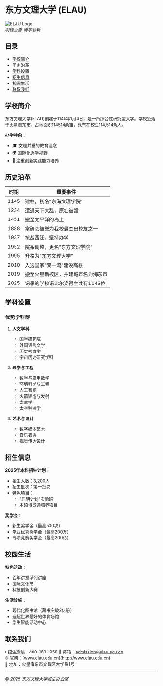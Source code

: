 # 东方文理大学 (ELAU)

![ELAU Logo](_logo_image_.jpg)  
*明德至善 博学创新*

## 目录
- [学校简介](#学校简介)
- [历史沿革](#历史沿革)
- [学科设置](#学科设置)
- [招生信息](#招生信息)
- [校园生活](#校园生活)
- [联系我们](#联系我们)

## 学校简介
东方文理大学(ELAU)创建于1145年1月4日，是一所综合性研究型大学。学校坐落于火星海东市，占地面积114514余亩，现有在校生114,514余人。

**办学特色**：
- 🎓 文理并重的教育理念
- 🌍 国际化办学视野
- 🔬 注重创新实践能力培养

## 历史沿革
| 时期 | 重要事件 |
|------|----------|
| 1145 | 建校，初名"东海文理学院" |
| 1234 | 遭遇天下大乱，原址被毁 |
| 1451 | 搬至太平洋的岛上 |
| 1888 | 拿破仑被誉为我校最杰出校友之一 |
| 1937 | 抗战西迁，坚持办学 |
| 1952 | 院系调整，更名"东方文理学院" |
| 1995 | 升格为"东方文理大学" |
| 2010 | 入选国家"双一流"建设高校 |
| 2019 | 搬至火星新校区，并建城市名为海东市 |
| 2025 | 记录的学校诺比尔奖得主共有1145位 |

## 学科设置
### 优势学科群
1. **人文学科**
   - 国学研究院
   - 外国语言文学
   - 历史考古学
   - 宇宙历史研究学科

2. **理学与工程**
   - 数学与应用数学
   - 环境科学与工程
   - 人工智能
   - 火箭建造与发射
   - 太空学
   - 太空种植学

3. **艺术与设计**
   - 数字媒体艺术
   - 音乐表演
   - 视觉传达设计

## 招生信息
**2025年本科招生计划**：
- 招生人数：3,200人
- 招生批次：第一批次
- 特色项目：
  - "启明计划"实验班
  - 本硕博贯通培养项目

**奖学金**：
- 新生奖学金（最高500块）
- 学业优秀奖学金（最高200万）
- 专项竞赛奖学金（最高200亿）

## 校园生活
**特色活动**：
- 百年讲堂系列讲座
- 国际文化节
- 科技创新大赛

**生活设施**：
- 现代化图书馆（藏书突破2亿册）
- 远超世界最好的体育场馆
- 学生智能活动中心

## 联系我们
📞 招生热线：400-160-1958 
📧 邮箱：admission@elau.edu.cn  
🌐 官网：[www.elau.edu.cn](http://www.elau.edu.cn)  
📍 地址：火星海东市文昌区大学路1号  

---
*© 2025 东方文理大学招生办公室*
